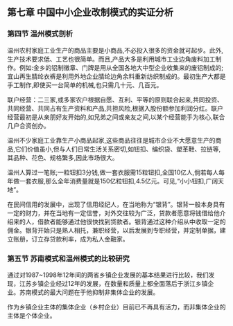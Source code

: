 ## 第七章 中国中小企业改制模式的实证分析

### 第四节 温州模式剖析

温州农村家庭工业生产的商品主要是小商品,不必投入很多的资金就可起步。此外,生产技术要求低、工艺也很简单。而且,产品大多是利用城市工业边角废料加工制作。例如:金乡的铝制徽章、门牌是用从全国各地大中型企业收集来的废铝制成的;宜山再生腈纶衣裤是利用外地企业腈纶边角余料重新纺织制成的。最初生产大都是手工制作,即使买一台简单的机械,也只需几十元、几百元。

联户经营：二三家,或多家农户根据自愿、互利、平等的原则联合起来,共同投资、共同经营、共同占有生产资料和产品,共担风险,根据入股份额参加利润分红。联户经营最初是从亲朋好友开始的,如兄弟之间或亲友之间,以某个经营能手为核心,联合几户合资创办。

温州不少家庭工业靠生产小商品起家,这些商品往往是城市企业不大愿意生产的商品,它们价值虽小,但与人们日常生活关系密切,如钮扣、编织袋、塑革鞋、拉链等,其品种、花色、规格繁多,因此市场很大。

温州人算过一笔账;一粒钮扣3分钱,做一套衣服需15粒钮扣,全国10亿人,倘若每人每年做一套衣服,那么全年消费量就是150亿粒钮扣,4.5亿元。可见,“小小钮扣,广阔天地”。

在民间信用的发展中，出现了信用经纪人，在当地称为“银背”。银背一般本身具有一定的财力，并在当地有一定信誉，对外交往较为广泛，贷款者愿意将钱借给他介绍来的人，借款者能够通过他很快找到贷款者。银背通过这种介绍从中收取一定的佣金。银背开始只是熟人相托，兼职经营，以后发展到专职经营，并定制单据，建立账册，订立存贷款利率，成为私人金融家。

### 第五节 苏南模式和温州模式的比较研究

通过对1987~1998年12年间的两省乡镇企业发展的基本结果进行比较，我们发现，江苏乡镇企业经过12年的发展，在数量和质量上都全面落后于浙江乡镇企业。苏南模式的最大问题在于他抑制非集体企业的发展。

作为乡镇企业主体的集体企业（乡村企业）目前已不再具有活力，而非集体企业的主体是个体企业。